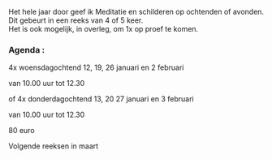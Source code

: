 Het hele jaar door geef ik Meditatie en schilderen op ochtenden of avonden. Dit gebeurt in een reeks van 4 of 5 keer.  
Het is ook mogelijk, in overleg,  om 1x op proef te komen.  



### Agenda  :   



4x woensdagochtend 12, 19, 26 januari en 2 februari   

van 10.00 uur tot 12.30

of 4x donderdagochtend 13, 20 27 januari en 3 februari  

van 10.00 uur tot 12.30

80 euro  
  
 
Volgende reeksen in maart 


    

  
         
   




